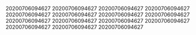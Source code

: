 20200706094627
20200706094627
20200706094627
20200706094627
20200706094627
20200706094627
20200706094627
20200706094627
20200706094627
20200706094627
20200706094627
20200706094627
20200706094627
20200706094627
20200706094627

